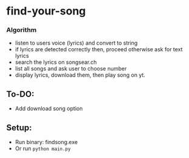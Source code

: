 # find-your-song

### Algorithm

- listen to users voice (lyrics) and convert to string
- if lyrics are detected correctly then, proceed otherwise ask for text lyrics
- search the lyrics on songsear.ch
- list all songs and ask user to choose number
- display lyrics, download them, then play song on yt.

## To-DO:

- Add download song option

## Setup:

- Run binary: findsong.exe
- Or run `python main.py`
